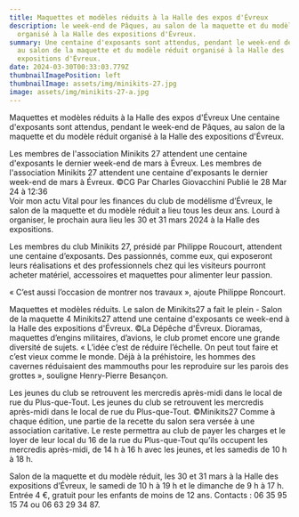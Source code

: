 ```yaml
---
title: Maquettes et modèles réduits à la Halle des expos d'Évreux
description: le week-end de Pâques, au salon de la maquette et du modèle réduit
  organisé à la Halle des expositions d'Évreux.
summary: Une centaine d'exposants sont attendus, pendant le week-end de Pâques,
  au salon de la maquette et du modèle réduit organisé à la Halle des
  expositions d'Évreux.
date: 2024-03-30T00:33:03.779Z
thumbnailImagePosition: left
thumbnailImage: assets/img/minikits-27.jpg
image: assets/img/minikits-27-a.jpg
---
```

Maquettes et modèles réduits à la Halle des expos d'Évreux
Une centaine d'exposants sont attendus, pendant le week-end de Pâques, au salon de la maquette et du modèle réduit organisé à la Halle des expositions d'Évreux.

Les membres de l'association Minikits 27 attendent une centaine d'exposants le dernier week-end de mars à Évreux.
Les membres de l'association Minikits 27 attendent une centaine d'exposants le dernier week-end de mars à Évreux. ©CG
Par Charles Giovacchini
Publié le 28 Mar 24 à 12:36  
Voir mon actu
Vital pour les finances du club de modélisme d’Évreux, le salon de la maquette et du modèle réduit a lieu tous les deux ans. Lourd à organiser, le prochain aura lieu les 30 et 31 mars 2024 à la Halle des expositions.

Les membres du club Minikits 27, présidé par Philippe Roucourt, attendent une centaine d’exposants. Des passionnés, comme eux, qui exposeront leurs réalisations et des professionnels chez qui les visiteurs pourront acheter matériel, accessoires et maquettes pour alimenter leur passion.

« C’est aussi l’occasion de montrer nos travaux », ajoute Philippe Roncourt.

Maquettes et modèles réduits. Le salon de Minikits27 a fait le plein  - Salon de la maquette 4
Minikits27 attend une centaine d'exposants ce week-end à la Halle des expositions d'Évreux. ©La Dépêche d'Évreux.
Dioramas, maquettes d’engins militaires, d’avions, le club promet encore une grande diversité de sujets. « L’idée c’est de réduire l’échelle. On peut tout faire et c’est vieux comme le monde. Déjà à la préhistoire, les hommes des cavernes réduisaient des mammouths pour les reproduire sur les parois des grottes », souligne Henry-Pierre Besançon.

Les jeunes du club se retrouvent les mercredis après-midi dans le local de rue du Plus-que-Tout.
Les jeunes du club se retrouvent les mercredis après-midi dans le local de rue du Plus-que-Tout. ©Minikits27
Comme à chaque édition, une partie de la recette du salon sera versée à une association caritative. Le reste permettra au club de payer les charges et le loyer de leur local du 16 de la rue du Plus-que-Tout qu’ils occupent les mercredis après-midi, de 14 h à 16 h avec les jeunes, et les samedis de 10 h à 18 h.

Salon de la maquette et du modèle réduit, les 30 et 31 mars à la Halle des expositions d’Évreux, le samedi de 10 h à 19 h et le dimanche de 9 h à 17 h. Entrée 4 €, gratuit pour les enfants de moins de 12 ans. Contacts : 06 35 95 15 74 ou 06 63 29 34 87. 